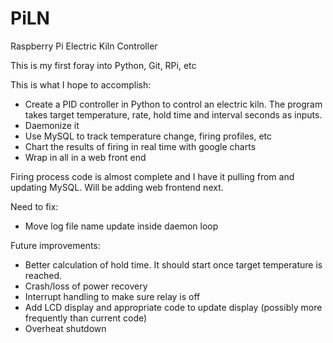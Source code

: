 # PiLN
Raspberry Pi Electric Kiln Controller

This is my first foray into Python, Git, RPi, etc

This is what I hope to accomplish:

- Create a PID controller in Python to control an electric kiln. The program takes target temperature, rate, hold time and interval seconds as inputs.
- Daemonize it
- Use MySQL to track temperature change, firing profiles, etc
- Chart the results of firing in real time with google charts
- Wrap in all in a web front end

Firing process code is almost complete and I have it pulling from and updating MySQL. Will be adding web frontend next.

Need to fix:
- Move log file name update inside daemon loop

Future improvements:
- Better calculation of hold time. It should start once target temperature is reached.
- Crash/loss of power recovery
- Interrupt handling to make sure relay is off
- Add LCD display and appropriate code to update display (possibly more frequently than current code)
- Overheat shutdown
